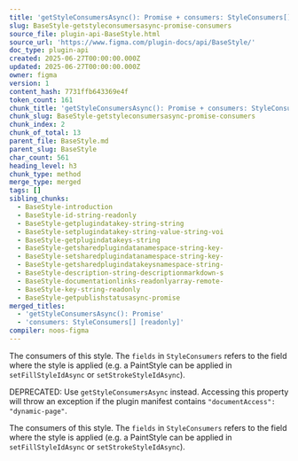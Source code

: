 ```yaml
---
title: 'getStyleConsumersAsync(): Promise + consumers: StyleConsumers[] [readonly]'
slug: BaseStyle-getstyleconsumersasync-promise-consumers
source_file: plugin-api-BaseStyle.html
source_url: 'https://www.figma.com/plugin-docs/api/BaseStyle/'
doc_type: plugin-api
created: 2025-06-27T00:00:00.000Z
updated: 2025-06-27T00:00:00.000Z
owner: figma
version: 1
content_hash: 7731ffb643369e4f
token_count: 161
chunk_title: 'getStyleConsumersAsync(): Promise + consumers: StyleConsumers[] [readonly]'
chunk_slug: BaseStyle-getstyleconsumersasync-promise-consumers
chunk_index: 2
chunk_of_total: 13
parent_file: BaseStyle.md
parent_slug: BaseStyle
char_count: 561
heading_level: h3
chunk_type: method
merge_type: merged
tags: []
sibling_chunks:
  - BaseStyle-introduction
  - BaseStyle-id-string-readonly
  - BaseStyle-getplugindatakey-string-string
  - BaseStyle-setplugindatakey-string-value-string-voi
  - BaseStyle-getplugindatakeys-string
  - BaseStyle-getsharedplugindatanamespace-string-key-
  - BaseStyle-setsharedplugindatanamespace-string-key-
  - BaseStyle-getsharedplugindatakeysnamespace-string-
  - BaseStyle-description-string-descriptionmarkdown-s
  - BaseStyle-documentationlinks-readonlyarray-remote-
  - BaseStyle-key-string-readonly
  - BaseStyle-getpublishstatusasync-promise
merged_titles:
  - 'getStyleConsumersAsync(): Promise'
  - 'consumers: StyleConsumers[] [readonly]'
compiler: noos-figma
---
```


The consumers of this style. The `fields` in `StyleConsumers` refers to the field where the style is applied (e.g. a PaintStyle can be applied in `setFillStyleIdAsync` or `setStrokeStyleIdAsync`).

DEPRECATED: Use `getStyleConsumersAsync` instead. Accessing this property will throw an exception if the plugin manifest contains `"documentAccess": "dynamic-page"`.

The consumers of this style. The `fields` in `StyleConsumers` refers to the field where the style is applied (e.g. a PaintStyle can be applied in `setFillStyleIdAsync` or `setStrokeStyleIdAsync`).
